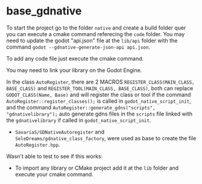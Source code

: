 # base_gdnative

To start the project go to the folder `native` and create a build folder quer you can execute a cmake command referecing the `code` folder. You may need to update the godot "api.json" file at the `lib/api` folder with the command `godot --gdnative-generate-json-api api.json`.

To add any code file just execute the cmake command.

You may need to link your library on the Godot Engine.

In the class `AutoRegister`, there are 2 MACROS `REGISTER_CLASS(MAIN_CLASS, BASE_CLASS)` and `REGISTER_TOOL(MAIN_CLASS, BASE_CLASS)`, both can replace `GODOT_CLASS(Name, Base)` and will register the class or tool if the command `AutoRegister::register_classes();` is called in `godot_native_script_init`, and the command `AutoRegister::generate_gdns("scripts", "gdnativelibrary");` auto generate gdns files in the `scripts` file linked with the `gdnativelibrary` if called in `godot_native_script_init`.

* `SavariaS/GDNativeAutoregister` and `SeleDreams/gdnative_class_factory`, were used as base to create the file `AutoRegister.hpp`.

Wasn't able to test to see if this works:

 * To import any library or CMake project add it at the `lib` folder and execute your cmake command.
